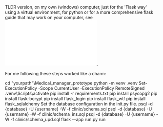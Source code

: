 TLDR version, on my own (windows) computer, just for the 'Flask way' using a virtual environment, for python or for a more comprehensive
flask guide that may work on your computer, see ![Readme](README.md).


For me following these steps worked like a charm:

cd "yourpath"\Medical_manager_prototype
python -m venv .venv
Set-ExecutionPolicy -Scope CurrentUser -ExecutionPolicy RemoteSigned
.venv\Scripts\activate
pip install -r requirements.txt
pip install psycopg2
pip install flask-bcrypt
pip install flask_login
pip install flask_wtf
pip install flask_sqlalchemy
Set the database configuration in the init.py file.
psql -d {database} -U {username} -W -f clinic/schema.sql
psql -d {database} -U {username} -W -f clinic/schema_ins.sql
psql -d {database} -U {username} -W -f clinic/schema_upd.sql
flask --app run.py run
